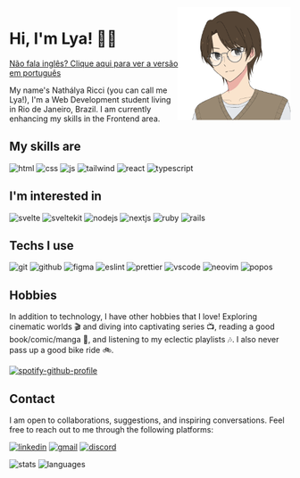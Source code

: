 
<a href="https://picrew.me/en/image_maker/2224422" title="Picrew image">
  <img align="right" src="./assets/picrew.png" alt="Illustation of a girl with glasses and short hair" width=40% height=40% />
</a>

# Hi, I'm Lya! 👋🏻

[Não fala inglês? Clique aqui para ver a versão em português](./README-PTBR.md)

My name's Nathálya Ricci (you can call me Lya!), I'm a Web Development student living in Rio de Janeiro, Brazil.
I am currently enhancing my skills in the Frontend area.

## My skills are

![html](https://img.shields.io/badge/HTML5-E34F26?style=for-the-badge&logo=html5&logoColor=white)
![css](https://img.shields.io/badge/CSS3-1572B6?style=for-the-badge&logo=css3&logoColor=white)
![js](https://img.shields.io/badge/JavaScript-F7DF1E?style=for-the-badge&logo=javascript&logoColor=100000)
![tailwind](https://img.shields.io/badge/Tailwind_CSS-38B2AC?style=for-the-badge&logo=tailwind-css&logoColor=white)
![react](https://img.shields.io/badge/React-20232A?style=for-the-badge&logo=react&logoColor=61DAFB)
![typescript](https://img.shields.io/badge/TypeScript-007ACC?style=for-the-badge&logo=typescript&logoColor=white)

## I'm interested in

![svelte](https://img.shields.io/badge/Svelte-4A4A55?style=for-the-badge&logo=svelte&logoColor=FF3E00)
![sveltekit](https://img.shields.io/badge/SvelteKit-FF3E00?style=for-the-badge&logo=Svelte&logoColor=white)
![nodejs](https://img.shields.io/badge/Node%20js-339933?style=for-the-badge&logo=nodedotjs&logoColor=white)
![nextjs](https://img.shields.io/badge/next%20js-000000?style=for-the-badge&logo=nextdotjs&logoColor=white)
![ruby](https://img.shields.io/badge/Ruby-fefefe?style=for-the-badge&logo=ruby&logoColor=CC342D)
![rails](https://img.shields.io/badge/Ruby_on_Rails-CC0000?style=for-the-badge&logo=ruby-on-rails&logoColor=white)

## Techs I use

![git](https://img.shields.io/badge/GIT-E44C30?style=for-the-badge&logo=git&logoColor=white)
![github](https://img.shields.io/badge/GitHub-100000?style=for-the-badge&logo=github&logoColor=white)
![figma](https://img.shields.io/badge/Figma-e63946?style=for-the-badge&logo=figma&logoColor=white)
![eslint](https://img.shields.io/badge/eslint-3A33D1?style=for-the-badge&logo=eslint&logoColor=white)
![prettier](https://img.shields.io/badge/prettier-1A2C34?style=for-the-badge&logo=prettier&logoColor=F7BA3E)
![vscode](https://img.shields.io/badge/VSCode-0078D4?style=for-the-badge&logo=visual%20studio%20code&logoColor=white)
![neovim](https://img.shields.io/badge/NeoVim-%2357A143.svg?&style=for-the-badge&logo=neovim&logoColor=white)
![popos](https://img.shields.io/badge/Pop!_OS-48B9C7?style=for-the-badge&logo=Pop!_OS&logoColor=white)

## Hobbies

In addition to technology, I have other hobbies that I love! Exploring cinematic worlds 🎬 and diving into captivating series 📺, reading a good book/comic/manga 📖, and listening to my eclectic playlists 🎶. I also never pass up a good bike ride 🚲.

[![spotify-github-profile](https://spotify-github-profile.vercel.app/api/view?uid=ricciwitch&cover_image=true&theme=novatorem&show_offline=true&background_color=000000&interchange=true&bar_color=09ff00&bar_color_cover=true)](https://spotify-github-profile.vercel.app/api/view?uid=ricciwitch&redirect=true)

## Contact

I am open to collaborations, suggestions, and inspiring conversations. Feel free to reach out to me through the following platforms:

<a href="https://linkedin.com/in/lyaricci">![linkedin](https://img.shields.io/badge/LinkedIn-0077B5?style=for-the-badge&logo=linkedin&logoColor=white)</a>
<a href="mailto:nathalyaricci@gmail.com">![gmail](https://img.shields.io/badge/Gmail-D14836?style=for-the-badge&logo=gmail&logoColor=white)</a>
<a href="https://discord.com/users/506557042530451482">![discord](https://img.shields.io/badge/Discord-5865F2?style=for-the-badge&logo=discord&logoColor=white)</a>

![stats](https://github-readme-stats.vercel.app/api?username=lyaricci&show_icons=true&theme=highcontrast&locale=en&hide_border=true)
![languages](https://github-readme-stats.vercel.app/api/top-langs?username=lyaricci&show_icons=true&theme=highcontrast&locale=en&layout=compact&hide_border=true)
